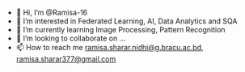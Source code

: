 - 👋 Hi, I’m @Ramisa-16
- 👀 I’m interested in Federated Learning, AI, Data Analytics and SQA
- 🌱 I’m currently learning Image Processing, Pattern Recognition
- 💞️ I’m looking to collaborate on ...
- 📫 How to reach me ramisa.sharar.nidhi@g.bracu.ac.bd, ramisa.sharar377@gmail.com

<!---
Ramisa-16/Ramisa-16 is a ✨ special ✨ repository because its `README.md` (this file) appears on your GitHub profile.
You can click the Preview link to take a look at your changes.
--->
